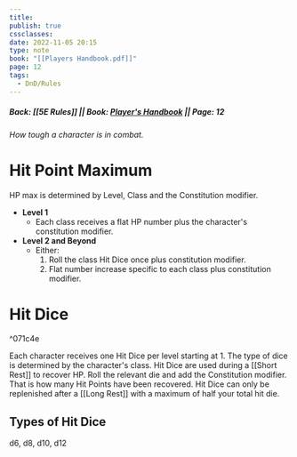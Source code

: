 ```yaml
---
title: 
publish: true
cssclasses: 
date: 2022-11-05 20:15
type: note
book: "[[Players Handbook.pdf]]"
page: 12
tags:
  - DnD/Rules
---
```

##### Back: [[5E Rules]] || Book: [Player's Handbook](https://drive.google.com/drive/folders/1O5bhpYizcIT5xxAoLOuzCRht_PVS7VSG?usp=sharing) || Page: 12

*How tough a character is in combat.*

# Hit Point Maximum
HP max is determined by Level, Class and the Constitution modifier.
- **Level 1**
	- Each class receives a flat HP number plus the character's constitution modifier.
- **Level 2 and Beyond**
	- Either:
		1. Roll the class Hit Dice once plus constitution modifier.
		2. Flat number increase specific to each class plus constitution modifier.
# Hit Dice

^071c4e

Each character receives one Hit Dice per level starting at 1. The type of dice is determined by the character's class.
Hit Dice are used during a [[Short Rest]] to recover HP. Roll the relevant die and add the Constitution modifier. That is how many Hit Points have been recovered.
Hit Dice can only be replenished after a [[Long Rest]] with a maximum of half your total hit die.
## Types of Hit Dice
d6, d8, d10, d12
